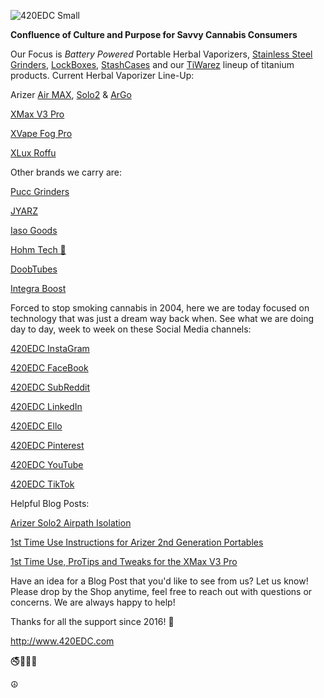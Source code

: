 ![420EDC Small](https://user-images.githubusercontent.com/106893063/172057141-c5c5eb7a-abfd-42fc-aa4c-d714c6a60ee5.png)

**Confluence of Culture and Purpose for Savvy Cannabis Consumers** 

Our Focus is _Battery Powered_ Portable Herbal Vaporizers, [Stainless Steel Grinders](https://www.420edc.com/grinders/), [LockBoxes](https://www.420edc.com/storage-solutions/lockbox/), [StashCases](https://www.420edc.com/storage-solutions/stashcase/) and our [TiWarez](https://www.420edc.com/tiwarez/) lineup of titanium products.  Current Herbal Vaporizer Line-Up:

Arizer [Air MAX](https://www.420edc.com/arizer/air-max/), [Solo2](https://www.420edc.com/arizer/solo-2/) & [ArGo](https://www.420edc.com/arizer/argo/)

[XMax V3 Pro](https://www.420edc.com/xmax/)

[XVape Fog Pro](https://www.420edc.com/topgreen/xvape-fog-pro/)

[XLux Roffu](https://www.420edc.com/search.php?search_query=Roffu&section=product)

Other brands we carry are:

[Pucc Grinders](https://www.420edc.com/grinders/pucc-grinder/) 

[JYARZ](https://www.420edc.com/storage-solutions/jyarz/) 

[Iaso Goods](https://www.420edc.com/iaso-goods/)

[Hohm Tech 🔋](https://www.420edc.com/hohm-tech/)

[DoobTubes](https://www.420edc.com/storage-solutions/doob-tubes/) 

[Integra Boost](https://www.420edc.com/integra/)

Forced to stop smoking cannabis in 2004, here we are today focused on technology that was just a dream way back when.  See what we are doing day to day, week to week on these Social Media channels:

[420EDC InstaGram](https://www.instagram.com/420EDC/)

[420EDC FaceBook](https://www.facebook.com/420edc/)

[420EDC SubReddit](https://www.reddit.com/r/420EDC/)

[420EDC LinkedIn](http://www.linkedin.com/company/420edc)

[420EDC Ello](https://ello.co/420edc)

[420EDC Pinterest](https://www.pinterest.com/420edc/)

[420EDC YouTube](https://www.youtube.com/channel/UCOvhSWkxw90zQ9PVh1ztVJw)

[420EDC TikTok](https://www.tiktok.com/@420edc)

Helpful Blog Posts:

[Arizer Solo2 Airpath Isolation](https://www.420edc.com/blog/arizer-solo2-airpath-isolation/)

[1st Time Use Instructions for Arizer 2nd Generation Portables](https://www.420edc.com/blog/1st-time-use-instructions-for-arizer-2nd-generation-portables/)

[1st Time Use, ProTips and Tweaks for the XMax V3 Pro](https://www.420edc.com/blog/1st-time-use-protips-and-tweaks-for-the-xmax-v3-pro/)

Have an idea for a Blog Post that you'd like to see from us?  Let us know!  Please drop by the Shop anytime, feel free to reach out with questions or concerns.  We are always happy to help!  

Thanks for all the support since 2016!  🙏

http://www.420EDC.com

🚭🌲🌳🌴

☮️
